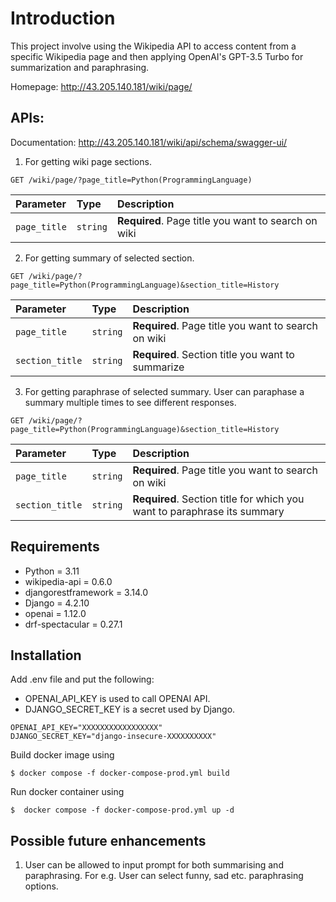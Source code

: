 # Introduction
This project involve using the Wikipedia API to access content from a specific Wikipedia page and then applying OpenAI's GPT-3.5 Turbo for summarization and paraphrasing.

Homepage: http://43.205.140.181/wiki/page/

APIs:
-----------
Documentation: http://43.205.140.181/wiki/api/schema/swagger-ui/

1. For getting wiki page sections.
```http
GET /wiki/page/?page_title=Python(ProgrammingLanguage)
```
| Parameter | Type | Description                                   |
| :--- | :--- |:----------------------------------------------|
| `page_title` | `string` | **Required**. Page title you want to search on wiki |

2. For getting summary of selected section.
```http
GET /wiki/page/?page_title=Python(ProgrammingLanguage)&section_title=History
```
| Parameter       | Type | Description                                         |
|:----------------| :--- |:----------------------------------------------------|
| `page_title`    | `string` | **Required**. Page title you want to search on wiki |
| `section_title` | `string` | **Required**. Section title you want to summarize   |

3. For getting paraphrase of selected summary. User can paraphase a summary multiple times to see different responses.
```http
GET /wiki/page/?page_title=Python(ProgrammingLanguage)&section_title=History
```
| Parameter       | Type | Description                                                              |
|:----------------| :--- |:-------------------------------------------------------------------------|
| `page_title`    | `string` | **Required**. Page title you want to search on wiki                      |
| `section_title` | `string` | **Required**. Section title for which you want to paraphrase its summary |


Requirements
------------
- Python = 3.11 
- wikipedia-api = 0.6.0 
- djangorestframework = 3.14.0 
- Django = 4.2.10 
- openai = 1.12.0 
- drf-spectacular = 0.27.1
  
Installation
------------
Add .env file and put the following:
- OPENAI_API_KEY is used to call OPENAI API.
- DJANGO_SECRET_KEY is a secret used by Django.

```
OPENAI_API_KEY="XXXXXXXXXXXXXXXXX"
DJANGO_SECRET_KEY="django-insecure-XXXXXXXXXX"
```

Build docker image using 

    $ docker compose -f docker-compose-prod.yml build

Run docker container using

    $  docker compose -f docker-compose-prod.yml up -d

Possible future enhancements
----------------------------
1. User can be allowed to input prompt for both summarising and paraphrasing. For e.g. User can select funny, sad etc. paraphrasing options.  